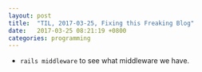 ```yaml
---
layout: post
title:  "TIL, 2017-03-25, Fixing this Freaking Blog"
date:   2017-03-25 08:21:19 +0800
categories: programming
---
```


- `rails middleware` to see what middleware we have.
